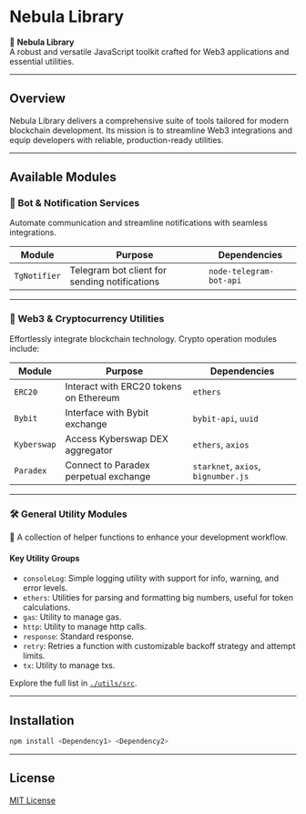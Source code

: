 # Nebula Library

🌌 **Nebula Library**  
A robust and versatile JavaScript toolkit crafted for Web3 applications and essential utilities.

---

## Overview

Nebula Library delivers a comprehensive suite of tools tailored for modern blockchain development. Its mission is to streamline Web3 integrations and equip developers with reliable, production-ready utilities.

---

## Available Modules

### 🚀 Bot & Notification Services

Automate communication and streamline notifications with seamless integrations.

| **Module**           | **Purpose**                                         | **Dependencies**           |
|----------------------|-----------------------------------------------------|----------------------------|
| `TgNotifier`   | Telegram bot client for sending notifications       | `node-telegram-bot-api`    |

---

### 🔗 Web3 & Cryptocurrency Utilities

Effortlessly integrate blockchain technology. Crypto operation modules include:

| **Module**   | **Purpose**                                               | **Dependencies**                       |
|--------------|-----------------------------------------------------------|----------------------------------------|
| `ERC20`      | Interact with ERC20 tokens on Ethereum                    | `ethers`                               |
| `Bybit`      | Interface with Bybit exchange                             | `bybit-api`, `uuid`                    |
| `Kyberswap`  | Access Kyberswap DEX aggregator                           | `ethers`, `axios`                      |
| `Paradex`    | Connect to Paradex perpetual exchange                     | `starknet`, `axios`, `bignumber.js`    |

---

### 🛠️ General Utility Modules

🧰 A collection of helper functions to enhance your development workflow.  

#### Key Utility Groups

- `consoleLog`: Simple logging utility with support for info, warning, and error levels.
- `ethers`: Utilities for parsing and formatting big numbers, useful for token calculations.
- `gas`: Utility to manage gas.
- `http`: Utility to manage http calls.
- `response`: Standard response.
- `retry`: Retries a function with customizable backoff strategy and attempt limits.
- `tx`: Utility to manage txs.

Explore the full list in [`./utils/src`](./utils/src).

---

## Installation

```bash
npm install <Dependency1> <Dependency2>
```

---

## License

[MIT License](LICENSE)